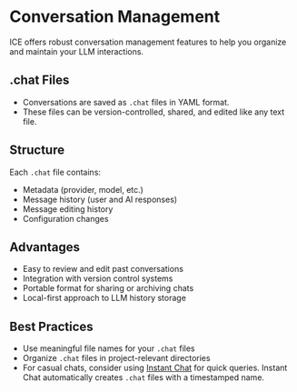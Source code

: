 # Conversation Management

ICE offers robust conversation management features to help you organize and maintain your LLM interactions.

## .chat Files

- Conversations are saved as `.chat` files in YAML format.
- These files can be version-controlled, shared, and edited like any text file.

## Structure

Each `.chat` file contains:
- Metadata (provider, model, etc.)
- Message history (user and AI responses)
- Message editing history
- Configuration changes

## Advantages

- Easy to review and edit past conversations
- Integration with version control systems
- Portable format for sharing or archiving chats
- Local-first approach to LLM history storage

## Best Practices

- Use meaningful file names for your `.chat` files
- Organize `.chat` files in project-relevant directories
- For casual chats, consider using [Instant Chat](instant-chat.md) for quick queries. Instant Chat automatically creates `.chat` files with a timestamped name.